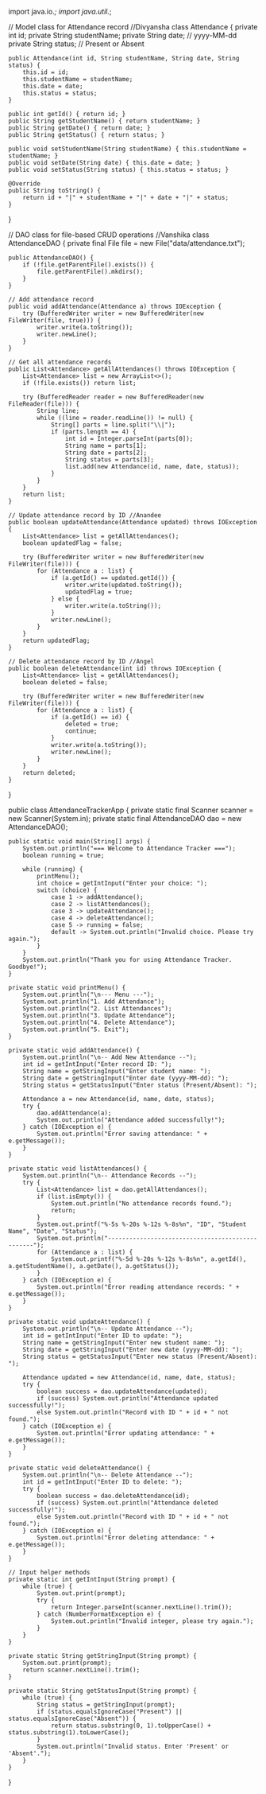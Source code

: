 import java.io.*;
import java.util.*;

// Model class for Attendance record //Divyansha
class Attendance {
    private int id;
    private String studentName;
    private String date;      // yyyy-MM-dd
    private String status;    // Present or Absent

    public Attendance(int id, String studentName, String date, String status) {
        this.id = id;
        this.studentName = studentName;
        this.date = date;
        this.status = status;
    }

    public int getId() { return id; }
    public String getStudentName() { return studentName; }
    public String getDate() { return date; }
    public String getStatus() { return status; }

    public void setStudentName(String studentName) { this.studentName = studentName; }
    public void setDate(String date) { this.date = date; }
    public void setStatus(String status) { this.status = status; }

    @Override
    public String toString() {
        return id + "|" + studentName + "|" + date + "|" + status;
    }
}

// DAO class for file-based CRUD operations //Vanshika
class AttendanceDAO {
    private final File file = new File("data/attendance.txt");

    public AttendanceDAO() {
        if (!file.getParentFile().exists()) {
            file.getParentFile().mkdirs();
        }
    }

    // Add attendance record
    public void addAttendance(Attendance a) throws IOException {
        try (BufferedWriter writer = new BufferedWriter(new FileWriter(file, true))) {
            writer.write(a.toString());
            writer.newLine();
        }
    }

    // Get all attendance records
    public List<Attendance> getAllAttendances() throws IOException {
        List<Attendance> list = new ArrayList<>();
        if (!file.exists()) return list;

        try (BufferedReader reader = new BufferedReader(new FileReader(file))) {
            String line;
            while ((line = reader.readLine()) != null) {
                String[] parts = line.split("\\|");
                if (parts.length == 4) {
                    int id = Integer.parseInt(parts[0]);
                    String name = parts[1];
                    String date = parts[2];
                    String status = parts[3];
                    list.add(new Attendance(id, name, date, status));
                }
            }
        }
        return list;
    }

    // Update attendance record by ID //Anandee
    public boolean updateAttendance(Attendance updated) throws IOException {
        List<Attendance> list = getAllAttendances();
        boolean updatedFlag = false;

        try (BufferedWriter writer = new BufferedWriter(new FileWriter(file))) {
            for (Attendance a : list) {
                if (a.getId() == updated.getId()) {
                    writer.write(updated.toString());
                    updatedFlag = true;
                } else {
                    writer.write(a.toString());
                }
                writer.newLine();
            }
        }
        return updatedFlag;
    }

    // Delete attendance record by ID //Angel
    public boolean deleteAttendance(int id) throws IOException {
        List<Attendance> list = getAllAttendances();
        boolean deleted = false;

        try (BufferedWriter writer = new BufferedWriter(new FileWriter(file))) {
            for (Attendance a : list) {
                if (a.getId() == id) {
                    deleted = true;
                    continue;
                }
                writer.write(a.toString());
                writer.newLine();
            }
        }
        return deleted;
    }
}

public class AttendanceTrackerApp {
    private static final Scanner scanner = new Scanner(System.in);
    private static final AttendanceDAO dao = new AttendanceDAO();

    public static void main(String[] args) {
        System.out.println("=== Welcome to Attendance Tracker ===");
        boolean running = true;

        while (running) {
            printMenu();
            int choice = getIntInput("Enter your choice: ");
            switch (choice) {
                case 1 -> addAttendance();
                case 2 -> listAttendances();
                case 3 -> updateAttendance();
                case 4 -> deleteAttendance();
                case 5 -> running = false;
                default -> System.out.println("Invalid choice. Please try again.");
            }
        }
        System.out.println("Thank you for using Attendance Tracker. Goodbye!");
    }

    private static void printMenu() {
        System.out.println("\n--- Menu ---");
        System.out.println("1. Add Attendance");
        System.out.println("2. List Attendances");
        System.out.println("3. Update Attendance");
        System.out.println("4. Delete Attendance");
        System.out.println("5. Exit");
    }

    private static void addAttendance() {
        System.out.println("\n-- Add New Attendance --");
        int id = getIntInput("Enter record ID: ");
        String name = getStringInput("Enter student name: ");
        String date = getStringInput("Enter date (yyyy-MM-dd): ");
        String status = getStatusInput("Enter status (Present/Absent): ");

        Attendance a = new Attendance(id, name, date, status);
        try {
            dao.addAttendance(a);
            System.out.println("Attendance added successfully!");
        } catch (IOException e) {
            System.out.println("Error saving attendance: " + e.getMessage());
        }
    }

    private static void listAttendances() {
        System.out.println("\n-- Attendance Records --");
        try {
            List<Attendance> list = dao.getAllAttendances();
            if (list.isEmpty()) {
                System.out.println("No attendance records found.");
                return;
            }
            System.out.printf("%-5s %-20s %-12s %-8s%n", "ID", "Student Name", "Date", "Status");
            System.out.println("-------------------------------------------------");
            for (Attendance a : list) {
                System.out.printf("%-5d %-20s %-12s %-8s%n", a.getId(), a.getStudentName(), a.getDate(), a.getStatus());
            }
        } catch (IOException e) {
            System.out.println("Error reading attendance records: " + e.getMessage());
        }
    }

    private static void updateAttendance() {
        System.out.println("\n-- Update Attendance --");
        int id = getIntInput("Enter ID to update: ");
        String name = getStringInput("Enter new student name: ");
        String date = getStringInput("Enter new date (yyyy-MM-dd): ");
        String status = getStatusInput("Enter new status (Present/Absent): ");

        Attendance updated = new Attendance(id, name, date, status);
        try {
            boolean success = dao.updateAttendance(updated);
            if (success) System.out.println("Attendance updated successfully!");
            else System.out.println("Record with ID " + id + " not found.");
        } catch (IOException e) {
            System.out.println("Error updating attendance: " + e.getMessage());
        }
    }

    private static void deleteAttendance() {
        System.out.println("\n-- Delete Attendance --");
        int id = getIntInput("Enter ID to delete: ");
        try {
            boolean success = dao.deleteAttendance(id);
            if (success) System.out.println("Attendance deleted successfully!");
            else System.out.println("Record with ID " + id + " not found.");
        } catch (IOException e) {
            System.out.println("Error deleting attendance: " + e.getMessage());
        }
    }

    // Input helper methods
    private static int getIntInput(String prompt) {
        while (true) {
            System.out.print(prompt);
            try {
                return Integer.parseInt(scanner.nextLine().trim());
            } catch (NumberFormatException e) {
                System.out.println("Invalid integer, please try again.");
            }
        }
    }

    private static String getStringInput(String prompt) {
        System.out.print(prompt);
        return scanner.nextLine().trim();
    }

    private static String getStatusInput(String prompt) {
        while (true) {
            String status = getStringInput(prompt);
            if (status.equalsIgnoreCase("Present") || status.equalsIgnoreCase("Absent")) {
                return status.substring(0, 1).toUpperCase() + status.substring(1).toLowerCase();
            }
            System.out.println("Invalid status. Enter 'Present' or 'Absent'.");
        }
    }
}
